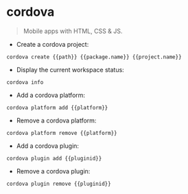 # cordova

> Mobile apps with HTML, CSS & JS.

- Create a cordova project:

`cordova create {{path}} {{package.name}} {{project.name}}`

- Display the current workspace status:

`cordova info`

- Add a cordova platform:

`cordova platform add {{platform}}`

- Remove a cordova platform:

`cordova platform remove {{platform}}`

- Add a cordova plugin:

`cordova plugin add {{pluginid}}`

- Remove a cordova plugin:

`cordova plugin remove {{pluginid}}`
